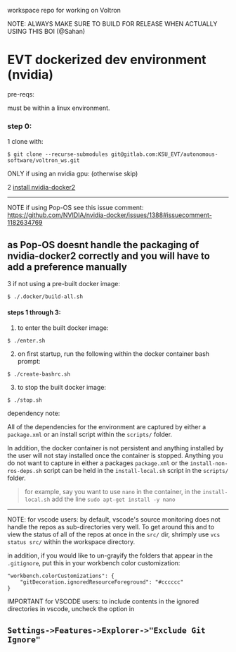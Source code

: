 workspace repo for working on Voltron

NOTE: ALWAYS MAKE SURE TO BUILD FOR RELEASE WHEN ACTUALLY USING THIS BOI (@Sahan)

# EVT dockerized dev environment (nvidia)

pre-reqs:

must be within a linux environment.

### step 0:

1 clone with:
```
$ git clone --recurse-submodules git@gitlab.com:KSU_EVT/autonomous-software/voltron_ws.git
```

ONLY if using an nvidia gpu: (otherwise skip)

2 [install nvidia-docker2](https://docs.nvidia.com/datacenter/cloud-native/container-toolkit/install-guide.html#setting-up-nvidia-container-toolkit)

-----
NOTE if using Pop-OS see this issue comment: https://github.com/NVIDIA/nvidia-docker/issues/1388#issuecomment-1182634769

as Pop-OS doesnt handle the packaging of nvidia-docker2 correctly and you will have to add a preference manually
-----

3 if not using a pre-built docker image:
```
$ ./.docker/build-all.sh 
```

#### steps 1 through 3:
1. to enter the built docker image: 
```
$ ./enter.sh
```

2. on first startup, run the following within the docker container bash prompt:
```
$ ./create-bashrc.sh
```

3. to stop the built docker image:
```
$ ./stop.sh
```

dependency note: 

All of the dependencies for the environment are captured by either a `package.xml` or an install script within the `scripts/` folder. 

In addition, the docker container is not persistent and anything installed by the user will not stay installed once the container is stopped. Anything you do not want to capture in either a packages `package.xml` or the `install-non-ros-deps.sh` script can be held in the `install-local.sh` script in the `scripts/` folder.

> for example, say you want to use `nano` in the container, in the `install-local.sh` add the line `sudo apt-get install -y nano`

-----
NOTE: for vscode users: by default, vscode's source monitoring does not handle the repos as sub-directories very well. To get around this and to view the status of all of the repos at once in the `src/` dir, shrimply use `vcs status src/` within the workspace directory.

in addition, if you would like to un-grayify the folders that appear in the `.gitignore`, put this in your workbench color customization:
```
"workbench.colorCustomizations": {
    "gitDecoration.ignoredResourceForeground": "#cccccc"
}
```

IMPORTANT for VSCODE users: to include contents in the ignored directories in vscode, uncheck the option in 

`Settings->Features->Explorer->"Exclude Git Ignore"`
-----